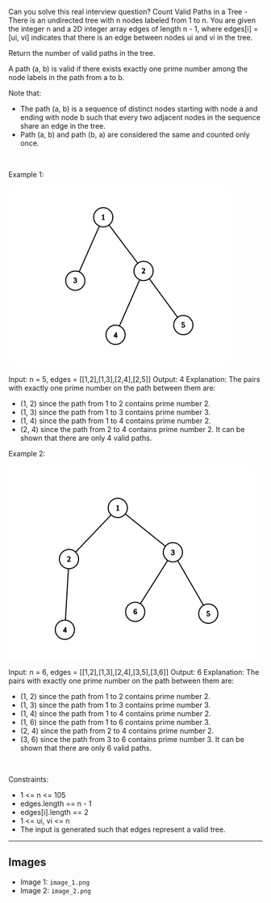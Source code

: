 Can you solve this real interview question? Count Valid Paths in a Tree - There is an undirected tree with n nodes labeled from 1 to n. You are given the integer n and a 2D integer array edges of length n - 1, where edges[i] = [ui, vi] indicates that there is an edge between nodes ui and vi in the tree.

Return the number of valid paths in the tree.

A path (a, b) is valid if there exists exactly one prime number among the node labels in the path from a to b.

Note that:

 * The path (a, b) is a sequence of distinct nodes starting with node a and ending with node b such that every two adjacent nodes in the sequence share an edge in the tree.
 * Path (a, b) and path (b, a) are considered the same and counted only once.

 

Example 1:

![Example 1](./image_1.png)


Input: n = 5, edges = [[1,2],[1,3],[2,4],[2,5]]
Output: 4
Explanation: The pairs with exactly one prime number on the path between them are: 
- (1, 2) since the path from 1 to 2 contains prime number 2. 
- (1, 3) since the path from 1 to 3 contains prime number 3.
- (1, 4) since the path from 1 to 4 contains prime number 2.
- (2, 4) since the path from 2 to 4 contains prime number 2.
It can be shown that there are only 4 valid paths.


Example 2:

![Example 2](./image_2.png)


Input: n = 6, edges = [[1,2],[1,3],[2,4],[3,5],[3,6]]
Output: 6
Explanation: The pairs with exactly one prime number on the path between them are: 
- (1, 2) since the path from 1 to 2 contains prime number 2.
- (1, 3) since the path from 1 to 3 contains prime number 3.
- (1, 4) since the path from 1 to 4 contains prime number 2.
- (1, 6) since the path from 1 to 6 contains prime number 3.
- (2, 4) since the path from 2 to 4 contains prime number 2.
- (3, 6) since the path from 3 to 6 contains prime number 3.
It can be shown that there are only 6 valid paths.


 

Constraints:

 * 1 <= n <= 105
 * edges.length == n - 1
 * edges[i].length == 2
 * 1 <= ui, vi <= n
 * The input is generated such that edges represent a valid tree.

---

## Images

- Image 1: `image_1.png`
- Image 2: `image_2.png`
